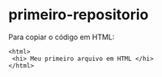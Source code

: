 # primeiro-repositorio

Para copiar o código em HTML:
```
<html>
 <hi> Meu primeiro arquivo em HTML </hi>
</html>
```


